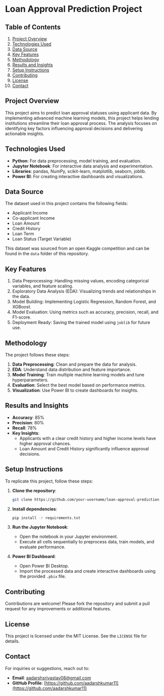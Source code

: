 # Loan Approval Prediction Project

## Table of Contents
1. [Project Overview](#project-overview)
2. [Technologies Used](#technologies-used)
3. [Data Source](#data-source)
4. [Key Features](#key-features)
5. [Methodology](#methodology)
6. [Results and Insights](#results-and-insights)
7. [Setup Instructions](#setup-instructions)
8. [Contributing](#contributing)
9. [License](#license)
10. [Contact](#contact)

## Project Overview
This project aims to predict loan approval statuses using applicant data. By implementing advanced machine learning models, this project helps lending institutions streamline their loan approval process. The analysis focuses on identifying key factors influencing approval decisions and delivering actionable insights.

## Technologies Used
- **Python**: For data preprocessing, model training, and evaluation.
- **Jupyter Notebook**: For interactive data analysis and experimentation.
- **Libraries**: pandas, NumPy, scikit-learn, matplotlib, seaborn, joblib.
- **Power BI**: For creating interactive dashboards and visualizations.

## Data Source
The dataset used in this project contains the following fields:
- Applicant Income
- Co-applicant Income
- Loan Amount
- Credit History
- Loan Term
- Loan Status (Target Variable)

This dataset was sourced from an open Kaggle competition and can be found in the `data` folder of this repository.

## Key Features
1. Data Preprocessing: Handling missing values, encoding categorical variables, and feature scaling.
2. Exploratory Data Analysis (EDA): Visualizing trends and relationships in the data.
3. Model Building: Implementing Logistic Regression, Random Forest, and XGBoost.
4. Model Evaluation: Using metrics such as accuracy, precision, recall, and F1-score.
5. Deployment Ready: Saving the trained model using `joblib` for future use.

## Methodology
The project follows these steps:
1. **Data Preprocessing**: Clean and prepare the data for analysis.
2. **EDA**: Understand data distribution and feature importance.
3. **Model Training**: Train multiple machine learning models and tune hyperparameters.
4. **Evaluation**: Select the best model based on performance metrics.
5. **Visualization**: Use Power BI to create dashboards for insights.

## Results and Insights
- **Accuracy**: 85%
- **Precision**: 80%
- **Recall**: 78%
- **Key Insights**:
  - Applicants with a clear credit history and higher income levels have higher approval chances.
  - Loan Amount and Credit History significantly influence approval decisions.

## Setup Instructions
To replicate this project, follow these steps:

1. **Clone the repository**:
   ```bash
   git clone https://github.com/your-username/loan-approval-prediction.git
   ```

2. **Install dependencies**:
   ```bash
   pip install -r requirements.txt
   ```

3. **Run the Jupyter Notebook**:
   - Open the notebook in your Jupyter environment.
   - Execute all cells sequentially to preprocess data, train models, and evaluate performance.

4. **Power BI Dashboard**:
   - Open Power BI Desktop.
   - Import the processed data and create interactive dashboards using the provided `.pbix` file.

## Contributing
Contributions are welcome! Please fork the repository and submit a pull request for any improvements or additional features.

## License
This project is licensed under the MIT License. See the `LICENSE` file for details.

## Contact
For inquiries or suggestions, reach out to:
- **Email**: aadarshsrivastav08@gmail.com
- **GitHub Profile**: [https://github.com/aadarshkumar11](https://github.com/aadarshkumar11)
